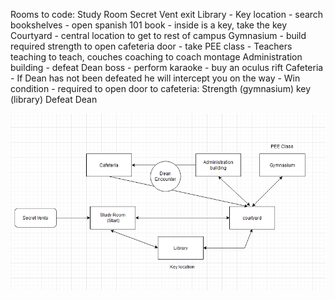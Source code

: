 Rooms to code:
Study Room
Secret Vent exit
Library
    - Key location
        - search bookshelves
        - open spanish 101 book
        - inside is a key, take the key
Courtyard
    - central location to get to rest of campus
Gymnasium
    - build required strength to open cafeteria door
        - take PEE class
            - Teachers teaching to teach, couches coaching to coach montage
Administration building
    - defeat Dean boss
        - perform karaoke
        - buy an oculus rift
Cafeteria
    - If Dean has not been defeated he will intercept you on the way
    - Win condition
        - required to open door to cafeteria:
            Strength (gymnasium)
            key (library)
            Defeat Dean


![img_1.png](img_1.png)